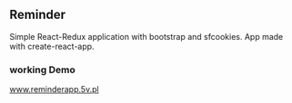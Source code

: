 ## Reminder

Simple React-Redux application with bootstrap and sfcookies.
App made with create-react-app.

### working Demo
www.reminderapp.5v.pl
